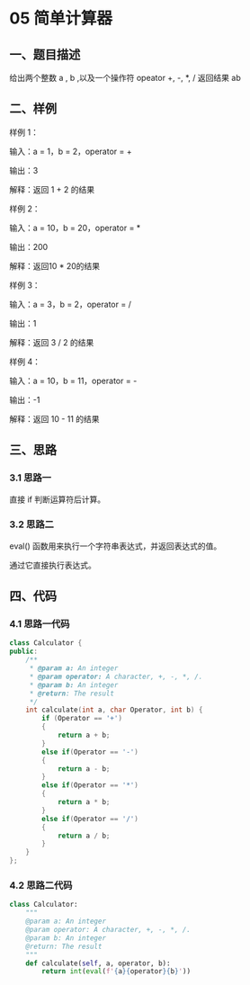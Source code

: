 # 05 简单计算器
## 一、题目描述
给出两个整数 a , b ,以及一个操作符 opeator
+, -, *, /
返回结果 a<operator>b


## 二、样例
样例 1：

输入：a = 1，b = 2，operator = +

输出：3

解释：返回 1 + 2 的结果

样例 2：

输入：a = 10，b = 20，operator = *

输出：200

解释：返回10 * 20的结果

样例 3：

输入：a = 3，b = 2，operator = /

输出：1

解释：返回 3 / 2 的结果

样例 4：

输入：a = 10，b = 11，operator = -

输出：-1

解释：返回 10 - 11 的结果

## 三、思路

### 3.1 思路一
直接 if 判断运算符后计算。

### 3.2 思路二

eval() 函数用来执行一个字符串表达式，并返回表达式的值。

通过它直接执行表达式。

## 四、代码
### 4.1 思路一代码
```cpp
class Calculator {
public:
    /**
     * @param a: An integer
     * @param operator: A character, +, -, *, /.
     * @param b: An integer
     * @return: The result
     */
    int calculate(int a, char Operator, int b) {
        if (Operator == '+')
        {
            return a + b;
        }   
        else if(Operator == '-')
        {
            return a - b;
        }
        else if(Operator == '*')
        {
            return a * b;
        }
        else if(Operator == '/')
        {
            return a / b;
        }
    }
};
```
### 4.2 思路二代码
```python
class Calculator:
    """
    @param a: An integer
    @param operator: A character, +, -, *, /.
    @param b: An integer
    @return: The result
    """
    def calculate(self, a, operator, b):
        return int(eval(f'{a}{operator}{b}'))
```